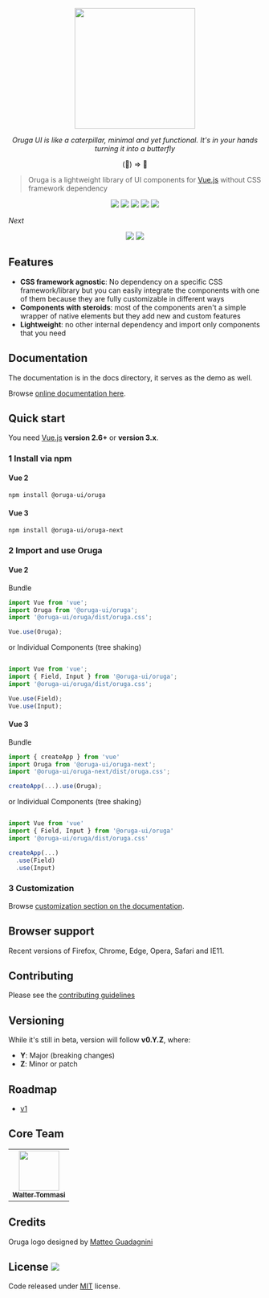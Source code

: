 <p align="center">
    <a href="https://oruga.io">
        <img width="240" src="https://github.com/oruga-ui/oruga/raw/master/packages/docs/.vuepress/public/logo.png" />
    </a>
</p>

<p align="center">
  <i>Oruga UI is like a caterpillar, minimal and yet functional. It's in your hands turning it into a butterfly</i>
</p>

<p align="center">
(🐛) => 🦋
</p>

> Oruga is a lightweight library of UI components for [Vue.js](https://vuejs.org/) without CSS framework dependency

<p align="center">
    <a href="https://www.npmjs.com/package/@oruga-ui/oruga"><img src="https://img.shields.io/npm/v/@oruga-ui/oruga.svg?logo=npm" /></a>
    <a href="https://www.npmjs.com/package/@oruga-ui/oruga"><img src="https://img.shields.io/npm/dt/@oruga-ui/oruga.svg" /></a>
    <a href="https://circleci.com/gh/oruga-ui/oruga"><img src="https://img.shields.io/circleci/project/github/oruga-ui/oruga.svg?style=flat-square" /><a>
    <a href="https://codecov.io/gh/oruga-ui/oruga"><img src="https://img.shields.io/codecov/c/github/oruga-ui/oruga.svg?style=flat-square" /></a>
    <a href="https://discord.gg/TP3FBY"><img src="https://img.shields.io/badge/chat-on%20discord-7289DA.svg?logo=discord" /></a>
</p>

*Next*

<p align="center">
    <a href="https://www.npmjs.com/package/@oruga-ui/oruga-next"><img src="https://img.shields.io/npm/v/@oruga-ui/oruga-next.svg?logo=npm" /></a>
    <a href="https://www.npmjs.com/package/@oruga-ui/oruga-next"><img src="https://img.shields.io/npm/dt/@oruga-ui/oruga-next.svg" /></a>
</p>

## Features

* **CSS framework agnostic**: No dependency on a specific CSS framework/library but you can easily integrate the components with one of them because they are fully customizable in different ways
* **Components with steroids**: most of the components aren't a simple wrapper of native elements but they add new and custom features
* **Lightweight**: no other internal dependency and import only components that you need

## Documentation

The documentation is in the docs directory, it serves as the demo as well.

Browse [online documentation here](https://oruga.io/).

## Quick start

You need [Vue.js](https://vuejs.org/) **version 2.6+** or **version 3.x**.

### 1 Install via npm

#### Vue 2

```bash
npm install @oruga-ui/oruga
```

#### Vue 3

```bash
npm install @oruga-ui/oruga-next
```

### 2 Import and use Oruga

#### Vue 2

Bundle
```javascript
import Vue from 'vue';
import Oruga from '@oruga-ui/oruga';
import '@oruga-ui/oruga/dist/oruga.css';

Vue.use(Oruga);
```
or Individual Components (tree shaking)
```javascript

import Vue from 'vue';
import { Field, Input } from '@oruga-ui/oruga';
import '@oruga-ui/oruga/dist/oruga.css';

Vue.use(Field);
Vue.use(Input);
```

#### Vue 3

 Bundle
```javascript
import { createApp } from 'vue'
import Oruga from '@oruga-ui/oruga-next';
import '@oruga-ui/oruga-next/dist/oruga.css';

createApp(...).use(Oruga);
```
or Individual Components (tree shaking)
```javascript

import Vue from 'vue'
import { Field, Input } from '@oruga-ui/oruga'
import '@oruga-ui/oruga/dist/oruga.css'

createApp(...)
  .use(Field)
  .use(Input)
```

### 3 Customization

Browse [customization section on the documentation](https://oruga.io/documentation).

## Browser support

Recent versions of Firefox, Chrome, Edge, Opera, Safari and IE11.

## Contributing

Please see the [contributing guidelines](./.github/CONTRIBUTING.md)

## Versioning

While it's still in beta, version will follow **v0.Y.Z**, where:

* **Y**: Major (breaking changes)
* **Z**: Minor or patch

## Roadmap

* [v1](https://github.com/oruga-ui/oruga/projects/1)

## Core Team

<table>
  <tr>
    <td align="center"><a href="https://twitter.com/walter_tommasi"><img src="https://avatars0.githubusercontent.com/u/8029488?v=4" width="80px;" alt=""/><br /><sub><b>Walter Tommasi</b></sub></a><br /></td>
  </tr>
</table>

## Credits

Oruga logo designed by [Matteo Guadagnini](mailto:matteoguadagnini67@gmail.com)

## License <a href="https://github.com/oruga-ui/oruga/blob/master/LICENSE"><img src="https://img.shields.io/npm/l/@oruga-ui/oruga.svg?logo=github" /></a>

Code released under [MIT](https://github.com/oruga-ui/oruga/blob/master/LICENSE) license.
